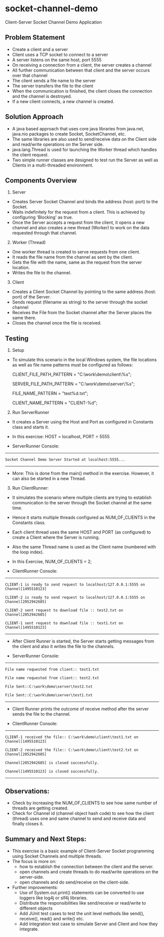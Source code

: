 # socket-channel-demo
 Client-Server Socket Channel Demo Application

Problem Statement
-----------------
- Create a client and a server
- Client uses a TCP  socket to connect to a server
- A server listens on the same host, port 5555
- On receiving a connection from a client, the server creates a channel 
- All further communication between that client and the server occurs over that channel
- The client sends a file name to the server
- The server transfers the file to the client
- When the communication is finished, the client closes the connection and the channel is destroyed.
- If a new client connects, a new channel is created.

	 
Solution Approach
-----------------
- A java based approach that uses core java libraries from java.net, java.nio packages to create Socket, SocketChannel, etc. 
- The same libraries are also used to send/receive data on the Client side and read/write operations on the Server side.
- java.lang.Thread is used for launching the Worker thread which handles the client request.
- Two simple runner classes are designed to test run the Server as well as Clients in a multi-threaded environment.

Components Overview
-------------------
1. Server
- Creates Server Socket Channel and binds the address (host: port) to the Socket.
- Waits indefinitely for the request from a client. This is achieved by configuring 'Blocking' as true.
- Once the Server accepts a request from the client, it opens a new channel and also creates a new thread (Worker) to work on the data requested through that channel.
2. Worker (Thread)
- One worker thread is created to serve requests from one client.
- It reads the file name from the channel as sent by the client.
- Gets the file with the name, same as the request from the server location.
- Writes the file to the channel.
3. Client
- Creates a Client Socket Channel by pointing to the same address (host: port) of the Server.
- Sends request (filename as string) to the server through the socket channel
- Receives the File from the Socket channel after the Server places the same there.
- Closes the channel once the file is received.

Testing
-------
1. Setup
- To simulate this scenario in the local Windows system, the file locations as well as file name patterns must be configured as follows:

	CLIENT_FILE_PATH_PATTERN = "C:\\work\\demo\\client\\%s";

	SERVER_FILE_PATH_PATTERN = "C:\\work\\demo\\server\\%s";

	FILE_NAME_PATTERN = "test%d.txt";

	CLIENT_NAME_PATTERN = "CLIENT-%d";


2. Run ServerRunner
- It creates a Server using the Host and Port as configured in Constants class and starts it.
- In this exercise: HOST = localhost, PORT = 5555

- ServerRunner Console:
------------------------------------------------------------------------------------------------------------

	Socket Channel Demo Server Started at localhost:5555...

------------------------------------------------------------------------------------------------------------
- More: This is done from the main() method in the exercise. However, it can also be started in a new Thread.


3. Run ClientRunner:
- It simulates the scenario where multiple clients are trying to establish communication to the server through the Socket channel at the same time.
- Hence it starts multiple threads configured as NUM_OF_CLIENTS in the Constants class. 
- Each client thread uses the same HOST and PORT (as configured) to create a Client where the Server is running. 
- Also the same Thread name is used as the Client name (numbered with the loop index).
- In this Exercise, NUM_OF_CLIENTS = 2;

- ClientRunner Console:
------------------------------------------------------------------------------------------------------------

	CLIENT-1 is ready to send request to localhost/127.0.0.1:5555 on Channel[1495510123]

	CLIENT-2 is ready to send request to localhost/127.0.0.1:5555 on Channel[2052942685]

	CLIENT-2 sent request to download file :: test2.txt on Channel[2052942685]

	CLIENT-1 sent request to download file :: test1.txt on Channel[1495510123]

------------------------------------------------------------------------------------------------------------

- After Client Runner is started, the Server starts getting messages from the client and also it writes the file to the channels.

- ServerRunner Console:
------------------------------------------------------------------------------------------------------------

	File name requested from client:: test1.txt

	File name requested from client:: test2.txt

	File Sent::C:\work\demo\server\test2.txt

	File Sent::C:\work\demo\server\test1.txt

------------------------------------------------------------------------------------------------------------

- Client Runner prints the outcome of receive method after the server sends the file to the channel.

- ClientRunner Console:
------------------------------------------------------------------------------------------------------------

	CLIENT-1 received the file:: C:\work\demo\client\test1.txt on Channel[1495510123]

	CLIENT-2 received the file:: C:\work\demo\client\test2.txt on Channel[2052942685]

	Channel[2052942685] is closed successfully.

	Channel[1495510123] is closed successfully.

------------------------------------------------------------------------------------------------------------

Observations:
-------------
- Check by increasing the NUM_OF_CLIENTS to see how same number of threads are getting created.
- Check for Channel id (channel object hash code) to see how the client (thread) uses one and same channel to send and receive data and finally closes it.

Summary and Next Steps:
-----------------------
- This exercise is a basic example of Client-Server Socket programming using Socket Channels and multiple threads. 
- The focus is more on:
	- how to establish the connection between the client and the server.
	- open channels and create threads to do read/write operations on the server-side.
	- open channels and do send/receive on the client-side.
- Further improvements:
	- Use of System.out.print() statements can be converted to use loggers like log4j or slf4j libraries.
	- Distribute the responsibilities like send/receive or read/write to different objects
	- Add JUnit test cases to test the unit level methods like send(), receive(), read() and write() etc.
	- Add integration test case to simulate Server and Client and how they integrate.
